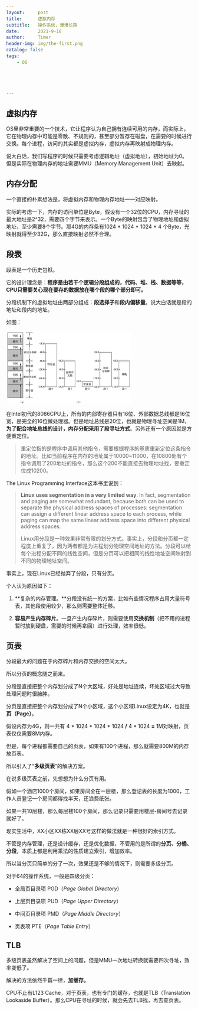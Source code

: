 ```yaml
---
layout:     post
title:      虚拟内存
subtitle:   操作系统，漫漫长路
date:       2021-9-18
author:     Timer
header-img: img/the-first.png
catalog: false
tags:
    - OS




---
```


## 虚拟内存

OS里非常重要的一个技术，它让程序认为自己拥有连续可用的内存，而实际上，它在物理内存中可能是零散、不规则的，甚至部分暂存在磁盘，在需要的时候进行交换。每个进程，访问的其实都是虚拟内存，虚拟内存再映射成物理内存。  

说大白话，我们写程序的时候只需要考虑逻辑地址（虚拟地址），初始地址为0。但是实际在物理内存的地址需要MMU（Memory Management Unit）去映射。  



## 内存分配

一个直接的朴素想法是，将虚拟内存和物理内存地址一一对应映射。

实际的考虑一下，内存的访问单位是Byte，假设有一个32位的CPU，内存寻址的最大地址是2^32，需要四个字节来表示。一个Byte的映射包含了物理地址和虚拟地址，至少需要8个字节。那4G的内存条有1024 * 1024 * 1024 * 4 个Byte，光映射就得至少32G，那么直接映射必然不合理。    



## 段表

段表是一个历史包袱。

它的设计理念是：**程序是由若干个逻辑分段组成的，代码、堆、栈、数据等等，CPU只需要关心现在要存的数据放在哪个段的哪个部分即可。**

分段机制下的虚拟地址由两部分组成：**段选择子**和**段内偏移量**。说大白话就是段的地址和段内的地址。

如图：

<img src="https://raw.githubusercontent.com/TimerIzaya/TimerBlogPic/master/1632372601172.jpeg" style="zoom: 33%;" />

在Intel初代的8086CPU上，所有的内部寄存器只有16位、外部数据总线都是16位宽，是完全的16位微处理器。但是地址总线是20位，也就是物理寻址空间是1M，**为了配合地址总线的设计，内存分配采用了段寻址方式**。另外还有一个原因就是方便重定位。

> 重定位指的是程序中调用其他指令，需要根据程序的基质重新定位这条指令的地址。比如当前程序在内存的地址属于10000~11000，在10800处有个指令调用了200地址的指令，那么这个200不能直接去物理地址找，要重定位成10200。

The Linux Programming Interface这本书里说到：

> **Linux uses segmentation in a very limited way**. In fact, segmentation and paging are somewhat redundant, because both can be used to separate the physical address spaces of processes: segmentation can assign a different linear address space to each process, while paging can map the same linear address space into different physical address spaces.
>
> Linux用分段是一种效果非常有限的划分方式。事实上，分段和分页都一定程度上重复了，因为两者都是为进程划分物理空间地址的方法。分段可以给每个进程分配不同的线性空间，但是分页可以把相同的线性地址空间映射到不同的物理地址空间。

事实上，现在Linux已经抛弃了分段，只有分页。  

个人认为原因如下：

1. **复杂的内存管理。**分段没有统一的方案，比如有些情况程序占用大量符号表，其他段使用较少，那么则需要整体迁移。

2. **容易产生内存碎片**。一旦产生内存碎片，则需要使用**交换机制**（把不用的进程暂时放到硬盘，需要的时候再拿回）进行处理，效率很低。  

     

   

## 页表

分段最大的问题在于内存碎片和内存交换的空间太大。

所以分页的概念随之而来。

分段是直接把整个内存划分成了N个大区域，好处是地址连续，坏处区域过大导致处理问题时很臃肿。

分页是直接把整个内存划分成了N个小区域，这个小区域Linux设定为4K，也就是**页（Page）**。

假设内存为4G，则一共有 4 * 1024 * 1024 * 1024  **/**  4 * 1024 **=**  1M对映射，页表仅仅需要8M内存。

但是，每个进程都需要自己的页表，如果有100个进程，那么就需要800M的内存放页表。

所以引入了“**多级页表**”的解决方案。

在说多级页表之前，先想想为什么分页有用。

假如一个酒店1000个房间，如果房间全在一层楼，那么登记表的长度为1000，工作人员登记一个房间都得找半天，还浪费纸张。

如果一共10层楼，那么每层楼100个房间，那么记录只需要用楼层-房间号去记录就好了。

现实生活中，XX小区XX栋XX层XX号这样的做法就是一种很好的索引方式。

不管是内存管理，还是设计缓存，还是优化数据，不管用的是所谓的**分页、分桶、分段**，本质上都是利用乘法的性质建立索引，增加效率。

所以当分页只简单的分了一次，效果还是不够的情况下，则需要多级分页。

对于64的操作系统，一般是四级分页：

- 全局⻚⽬录项 PGD（*Page Global Directory*）

- 上层⻚⽬录项 PUD（*Page Upper Directory*）

- 中间⻚⽬录项 PMD（*Page Middle Directory*）

- ⻚表项 PTE（*Page Table Entry*）

    

## TLB

多级页表虽然解决了空间上的问题，但是MMU一次地址转换就需要四次寻址，效率变低了。

解决的方法依然千篇一律，**加缓存。**

CPU不止有L123 Cache，对于页表，也有专门的缓存，也就是TLB（Translation Lookaside Buffer）。那么CPU在寻址的时候，就会先去TLB找，再去查页表。















































































